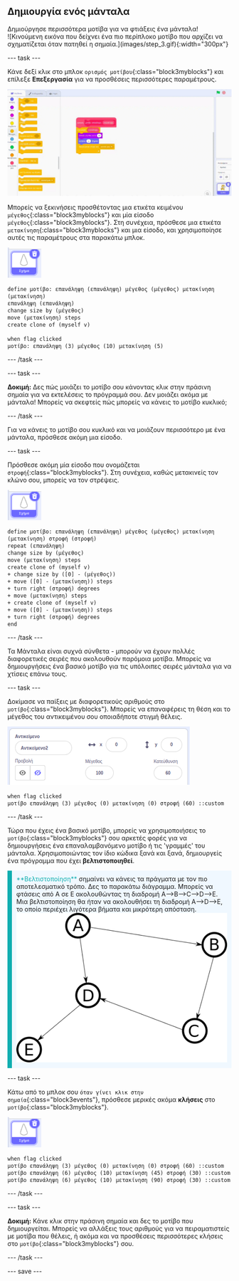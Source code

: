 ## Δημιουργία ενός μάνταλα

<div style="display: flex; flex-wrap: wrap">
<div style="flex-basis: 200px; flex-grow: 1; margin-right: 15px;">
Δημιούργησε περισσότερα μοτίβα για να φτιάξεις ένα μάνταλα!
</div>
<div>
![Κινούμενη εικόνα που δείχνει ένα πιο περίπλοκο μοτίβο που αρχίζει να σχηματίζεται όταν πατηθεί η σημαία.](images/step_3.gif){:width="300px"}
</div>
</div>

--- task ---

Κάνε δεξί κλικ στο μπλοκ `ορισμός μοτίβου`{:class="block3myblocks"} και επίλεξε **Επεξεργασία** για να προσθέσεις περισσότερες παραμέτρους.

![Κινούμενη εικόνα που δείχνει την επεξεργασία των 'εντολών μου' για να προσθέσεις επιπλέον παραμέτρους.](images/edit-parameter.gif)

Μπορείς να ξεκινήσεις προσθέτοντας μια ετικέτα κειμένου `μέγεθος`{:class="block3myblocks"} και μία είσοδο `μέγεθος`{:class="block3myblocks"}. Στη συνέχεια, πρόσθεσε μια ετικέτα  `μετακίνηση`{:class="block3myblocks"} και μια είσοδο, και χρησιμοποίησε αυτές τις παραμέτρους στα παρακάτω μπλοκ.

![Το αντικείμενο σχήματος.](images/shape_sprite.png)

```blocks3
define μοτίβο: επανάληψη (επανάληψη) μέγεθος (μέγεθος) μετακίνηση (μετακίνηση)
επανάληψη (επανάληψη)
change size by (μέγεθος)
move (μετακίνηση) steps
create clone of (myself v)

when flag clicked
μοτίβο: επανάληψη (3) μέγεθος (10) μετακίνηση (5)
```

--- /task ---

--- task ---

**Δοκιμή:** Δες πώς μοιάζει το μοτίβο σου κάνοντας κλικ στην πράσινη σημαία για να εκτελέσεις το πρόγραμμά σου. Δεν μοιάζει ακόμα με μάνταλα! Μπορείς να σκεφτείς πώς μπορείς να κάνεις το μοτίβο κυκλικό;

--- /task ---

Για να κάνεις το μοτίβο σου κυκλικό και να μοιάζουν περισσότερο με ένα μάνταλα, πρόσθεσε ακόμη μια είσοδο.

--- task ---

Πρόσθεσε ακόμη μία είσοδο που ονομάζεται `στροφή`{:class="block3myblocks"}. Στη συνέχεια, καθώς μετακινείς τον κλώνο σου, μπορείς να τον στρέψεις.

![Το αντικείμενο σχήματος.](images/shape_sprite.png)

```blocks3
define μοτίβο: επανάληψη (επανάληψη) μέγεθος (μέγεθος) μετακίνηση (μετακίνηση) στροφή (στροφή)
repeat (επανάληψη)
change size by (μέγεθος)
move (μετακίνηση) steps
create clone of (myself v)
+ change size by ([0] - (μέγεθος))
+ move ([0] - (μετακίνηση)) steps
+ turn right (στροφή) degrees
+ move (μετακίνηση) steps
+ create clone of (myself v)
+ move ([0] - (μετακίνηση)) steps
+ turn right (στροφή) degrees
end
```

--- /task ---

Τα Μάνταλα είναι συχνά σύνθετα - μπορούν να έχουν πολλές διαφορετικές σειρές που ακολουθούν παρόμοια μοτίβα. Μπορείς να δημιουργήσεις ένα βασικό μοτίβο για τις υπόλοιπες σειρές μάνταλα για να χτίσεις επάνω τους.

--- task ---

Δοκίμασε να παίξεις με διαφορετικούς αριθμούς στο `μοτίβο`{:class="block3myblocks"}. Μπορείς να επαναφέρεις τη θέση και το μέγεθος του αντικειμένου σου οποιαδήποτε στιγμή θέλεις.

![Εικόνα του πλαισίου ιδιοτήτων των αντικειμένων με το μέγεθος, συντεταγμένη x και συντεταγμένη y όλες μηδενικές.](images/reset-attributes.png)

```blocks3
when flag clicked
μοτίβο επανάληψη (3) μέγεθος (0) μετακίνηση (0) στροφή (60) ::custom
```

--- /task ---


Τώρα που έχεις ένα βασικό μοτίβο, μπορείς να χρησιμοποιήσεις το `μοτίβο`{:class="block3myblocks"} σου αρκετές φορές για να δημιουργήσεις ένα επαναλαμβανόμενο μοτίβο ή τις 'γραμμές' του μάνταλα. Χρησιμοποιώντας τον ίδιο κώδικα ξανά και ξανά, δημιουργείς ένα πρόγραμμα που έχει **βελτιστοποιηθεί**.

<p style="border-left: solid; border-width:10px; border-color: #0faeb0; background-color: aliceblue; padding: 10px;">
<span style="color: #0faeb0">**Βελτιστοποίηση**</span> σημαίνει να κάνεις τα πράγματα με τον πιο αποτελεσματικό τρόπο. Δες το παρακάτω διάγραμμα. Μπορείς να φτάσεις από Α σε Ε ακολουθώντας τη διαδρομή A-->B-->C-->D-->E. Μια βελτιστοποίηση θα ήταν να ακολουθήσει τη διαδρομή A-->D-->E, το οποίο περιέχει λιγότερα βήματα και μικρότερη απόσταση.
<img src="images/map.png">
</p>

--- task ---

Κάτω από το μπλοκ σου `όταν γίνει κλικ στην σημαία`{:class="block3events"}, πρόσθεσε μερικές ακόμα **κλήσεις** στο `μοτίβο`{:class="block3myblocks"}.

![Το αντικείμενο σχήματος.](images/shape_sprite.png)

```blocks3
when flag clicked
μοτίβο επανάληψη (3) μέγεθος (0) μετακίνηση (0) στροφή (60) ::custom
μοτίβο επανάληψη (6) μέγεθος (10) μετακίνηση (45) στροφή (30) ::custom
μοτίβο επανάληψη (6) μέγεθος (10) μετακίνηση (90) στροφή (30) ::custom
```

--- /task ---

--- task ---

**Δοκιμή:** Κάνε κλικ στην πράσινη σημαία και δες το μοτίβο που δημιουργείται. Μπορείς να αλλάξεις τους αριθμούς για να πειραματιστείς με μοτίβα που θέλεις, ή ακόμα και να προσθέσεις περισσότερες κλήσεις στο `μοτίβο`{:class="block3myblocks"} σου.

--- /task ---

--- save ---
